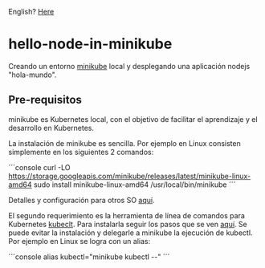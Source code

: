 English? [Here](README.md)

# hello-node-in-minikube

Creando un entorno [minikube](https://minikube.sigs.k8s.io/) local y desplegando una aplicación nodejs "hola-mundo".

## Pre-requisitos

minikube es Kubernetes local, con el objetivo de facilitar el aprendizaje y el desarrollo en Kubernetes.

La instalación de minikube es sencilla. Por ejemplo en Linux consisten simplemente en los siguientes 2 comandos:

´´´console
curl -LO https://storage.googleapis.com/minikube/releases/latest/minikube-linux-amd64
sudo install minikube-linux-amd64 /usr/local/bin/minikube
´´´

Detalles y configuración para otros SO [aquí](https://minikube.sigs.k8s.io/docs/start/).

El segundo requerimiento es la herramienta de línea de comandos para Kubernetes [kubeclt](https://kubernetes.io/docs/reference/kubectl/kubectl/). Para instalarla seguir los pasos que se ven [aquí](https://kubernetes.io/docs/tasks/tools/). Se puede evitar la instalación y delegarle a minikube la ejecución de kubectl. Por ejemplo en Linux se logra con un alias:

´´´console
alias kubectl="minikube kubectl --"
´´´
